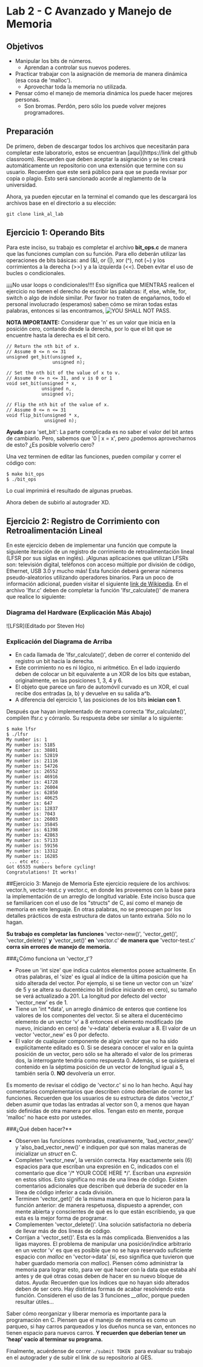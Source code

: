 # Lab 2 - C Avanzado y Manejo de Memoria

## Objetivos

* Manipular los bits de números.
	* Aprendan a controlar sus nuevos poderes.
* Practicar trabajar con la asignación de memoria de manera dinámica (esa cosa de 'malloc').
	* Aprovechar toda la memoria no utilizada.
* Pensar cómo el manejo de memoria dinámica los puede hacer mejores personas.
	* Son bromas. Perdón, pero sólo los puede volver mejores programadores.

## Preparación
De primero, deben de descargar todos los archivos que necesitarán para completar este laboratorio, estos se encuentran [aquí](https://link del github classroom). Recuerden que deben aceptar la asignación y se les creará automáticamente un repositorio con una extensión que termine con su usuario.
Recuerden que este será público para que se pueda revisar por copia o plagio. Esto será sancionado acorde al reglamento de la universidad.

Ahora, ya pueden ejecutar en la terminal el comando que les descargará los archivos base en el directorio a su elección:
```shell
git clone link_al_lab
```


## Ejercicio 1: Operando Bits

Para este inciso, su trabajo es completar el archivo **bit_ops.c** de manera que las funciones cumplan con su función. Para ello deberán utilizar las operaciones de bits básicas: and (&), or (\|), xor (^), not (~) y los corrimientos a la derecha (\>\>) y a la izquierda (<<). Deben evitar el uso de bucles o condicionales.

¡¡¡¡No usar loops o condicionales!!!! Eso significa que MIENTRAS realicen el ejercicio no tienen el derecho de escribir las palabras: if, else, while, for, switch o algo de índole similar. Por favor no traten de engañarnos, todo el personal involucrado (esperamos) saben cómo se miran todas estas palabras, entonces si las encontramos, ![YOU SHALL NOT PASS](ExtensiónALGIF).

**NOTA IMPORTANTE:** Considerar que 'n' es un valor que inicia en la posición cero, contando desde la derecha, por lo que el bit que se encuentre hasta la derecha es el bit cero.

```shell
// Return the nth bit of x.
// Assume 0 <= n <= 31
unsigned get_bit(unsigned x,
                 unsigned n);

// Set the nth bit of the value of x to v.
// Assume 0 <= n <= 31, and v is 0 or 1
void set_bit(unsigned * x,
             unsigned n,
             unsigned v);

// Flip the nth bit of the value of x.
// Assume 0 <= n <= 31
void flip_bit(unsigned * x,
              unsigned n);
```
**Ayuda** para 'set_bit': La parte complicada es no saber el valor del bit antes de cambiarlo. Pero, sabemos que '0 | x = x', pero ¿podemos aprovecharnos de esto? ¿Es posible volverlo cero?

Una vez terminen de editar las funciones, pueden compilar y correr el código con:
```shell
$ make bit_ops
$ ./bit_ops
```
Lo cual imprimirá el resultado de algunas pruebas.

Ahora deben de subirlo al autograder XD.

## Ejercicio 2: Registro de Corrimiento con Retroalimentación Lineal
En este ejercicio deben de implementar una función que compute la siguiente iteración de un registro de corrimiento de retroalimentación lineal (LFSR por sus siglas en inglés). ¡Algunas aplicaciones que utilizan LFSRs son: televisión digital, teléfonos con acceso múltiple por división de código, Ethernet, USB 3.0 y mucho más! Esta función deberá generar números pseudo-aleatorios utilizando operadores binarios. Para un poco de información adicional, pueden visitar el siguiente [link de Wikipedia](https://es.wikipedia.org/wiki/LFSR). En el archivo 'lfsr.c' deben de completar la función 'lfsr_calculate()' de manera que realice lo siguiente:

### Diagrama del Hardware (Explicación Más Abajo)
![LFSR](Editado por Steven Ho)

### Explicación del Diagrama de Arriba
* En cada llamada de 'lfsr_calculate()', deben de correr el contenido del registro un bit hacia la derecha.
* Este corrimiento no es ni lógico, ni aritmético. En el lado izquierdo deben de colocar un bit equivalente a un XOR de los bits que estaban, originalmente, en las posiciones 1, 3, 4 y 6.
* El objeto que parece un faro de automóvil curvado es un XOR, el cual recibe dos entradas (a, b) y devuelve en su salida a^b.
* A diferencia del ejercicio 1, las posiciones de los bits **inician con 1**.

Después que hayan implementado de manera correcta 'lfsr_calculate()', compilen lfsr.c y córranlo. Su respuesta debe ser similar a lo siguiente:
```shell
$ make lfsr
$ ./lfsr
My number is: 1
My number is: 5185
My number is: 38801
My number is: 52819
My number is: 21116
My number is: 54726
My number is: 26552
My number is: 46916
My number is: 41728
My number is: 26004
My number is: 62850
My number is: 40625
My number is: 647
My number is: 12837
My number is: 7043
My number is: 26003
My number is: 35845
My number is: 61398
My number is: 42863
My number is: 57133
My number is: 59156
My number is: 13312
My number is: 16285
 ... etc etc ...
Got 65535 numbers before cycling!
Congratulations! It works!
```

##Ejercicio 3: Manejo de Memoria
Este ejercicio requiere de los archivos: vector.h, vector-test.c y vector.c, en donde les proveemos con la base para la implementación de un arreglo de longitud variable. Este inciso busca que se familiaricen con el uso de los "structs" de C, así como el manejo de memoria en este lenguaje. En otras palabras, no se preocupen por los detalles prácticos de esta estructura de datos un tanto extraña. Sólo no lo hagan.

**Su trabajo es completar las funciones** 'vector-new()', 'vector_get()', 'vector_delete()' **y** 'vector_set()' **en** 'vector.c' **de manera que** 'vector-test.c' **corra sin errores de manejo de memoria.**

###¿Cómo funciona un 'vector_t'?
* Posee un 'int size' que indica cuántos elementos posee actualmente. En otras palabras, el 'size' es igual al índice de la última posición que ha sido alterada del vector. Por ejemplo, si se tiene un vector con un 'size' de 5 y se altera su ducentécimo bit (índice iniciando en cero),  su tamaño se verá actualizado a 201. La longitud por defecto del vector 'vector_new' es de 1.
* Tiene un 'int \*data', un arreglo dinámico de enteros que contiene los valores de los componentes del vector. Si se altera el ducentécimo elemento de un vector 'v' a 8 entonces el elemento modificado (de nuevo, iniciando en cero) de 'v->data' debería evaluar a 8. El valor de un vector 'vector_new' es 0 por defecto.
* El valor de cualquier componente de algún vector que no ha sido explícitamente editado es 0. Si se deseara conocer el valor en la quinta posición de un vector, pero sólo se ha alterado el valor de los primeras dos, la interrogante tendría como respuesta 0. Además, si se quisiera el contenido en la séptima posición de un vector de longitud igual a 5, también sería 0. **NO** devolvería un error.

Es momento de revisar el código de 'vector.c' si no lo han hecho. Aquí hay comentarios complementarios que describen cómo deberían de correr las funciones. Recuerden que los usuarios de su estructura de datos 'vector_t' deben asumir que todas las entradas al vector son 0, a menos que hayan sido definidas de otra manera por ellos. Tengan esto en mente, porque 'malloc' no hace esto por ustedes.

###¿Qué deben hacer?**
* Observen las funciones nombradas, creativamente, 'bad_vector_new()' y 'also_bad_vector_new()' e indiquen por qué son malas maneras de inicializar un _struct_ en C.
* Completen 'vector_new', la versión correcta. Hay exactamente seis (6) espacios para que escriban una expresión en C, indicados con el comentario que dice '/\* YOUR CODE HERE \*/'. Escriban una _expresión_ en estos sitios. Esto significa no más de una línea de código. Existen comentarios adicionales que describen qué debería de suceder en la línea de código inferior a cada división.
* Terminen 'vector_get()' de la misma manera en que lo hicieron para la función anterior: de manera respetuosa, dispuesto a aprender, con mente abierta y conscientes de qué es lo que están escribiendo, ya que esta es la mejor forma de programar.
* Complementen 'vector_delete()'. Una solución satisfactoria no debería de llevar más de dos líneas de código.
* Corrijan a 'vector_set()'. Esta es la más complicada. Bienvenidos a las ligas mayores. El problema de manipular una posición/índice arbitrario en un vector 'v' es que es posible que no se haya reservado suficiente espacio con _malloc_ en 'vector->data' (sí, eso significa que tuvieron que haber guardado memoria con _malloc_). Piensen cómo administrar la memoria para lograr esto, para ver qué hacer con la data que estaba ahí antes y de qué otras cosas deben de hacer en su nuevo bloque de datos.   Ayuda: Recuerden que los índices que no hayan sido alterados deben de ser cero. Hay distintas formas de acabar resolviendo esta función. Consideren el uso de las 3 funciones _\_\_alloc_, porque pueden resultar útiles...

Saber cómo reorganizar y liberar memoria es importante para la programación en C. Piensen que el manejo de memoria es como un parqueo, si hay carros parqueados y los dueños nunca se van, entonces no tienen espacio para nuevos carros. **Y recuerden que deberían tener un 'heap' vacío al terminar su programa.**

Finalmente, acuérdense de correr ``./submit TOKEN `` para evaluar su trabajo en el autograder y de subir el link de su repositorio al GES.